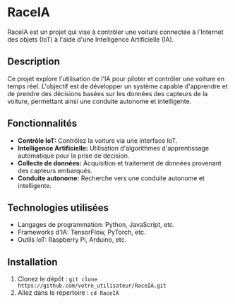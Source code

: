 # RaceIA

RaceIA est un projet qui vise à contrôler une voiture connectée à l'Internet des objets (IoT) à l'aide d'une Intelligence Artificielle (IA).

## Description

Ce projet explore l'utilisation de l'IA pour piloter et contrôler une voiture en temps réel. L'objectif est de développer un système capable d'apprendre et de prendre des décisions basées sur les données des capteurs de la voiture, permettant ainsi une conduite autonome et intelligente.

## Fonctionnalités

- **Contrôle IoT:** Contrôlez la voiture via une interface IoT.
- **Intelligence Artificielle:** Utilisation d'algorithmes d'apprentissage automatique pour la prise de décision.
- **Collecte de données:** Acquisition et traitement de données provenant des capteurs embarqués.
- **Conduite autonome:** Recherche vers une conduite autonome et intelligente.

## Technologies utilisées

- Langages de programmation: Python, JavaScript, etc.
- Frameworks d'IA: TensorFlow, PyTorch, etc.
- Outils IoT: Raspberry Pi, Arduino, etc.

## Installation

1. Clonez le dépôt : `git clone https://github.com/votre_utilisateur/RaceIA.git`
2. Allez dans le répertoire : `cd RaceIA`

